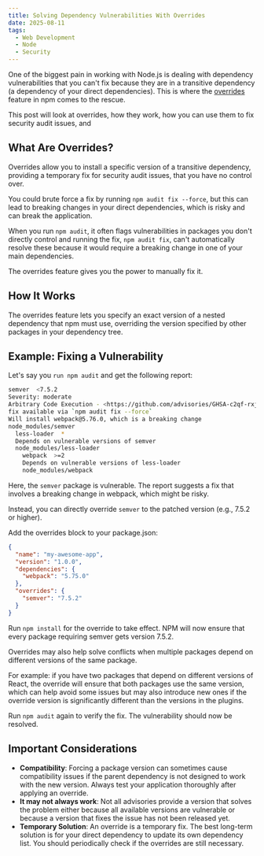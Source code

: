 ```yaml
---
title: Solving Dependency Vulnerabilities With Overrides
date: 2025-08-11
tags:
  - Web Development
  - Node
  - Security
---
```


One of the biggest pain in working with Node.js is dealing with dependency vulnerabilities that you can't fix because they are in a transitive dependency (a dependency of your direct dependencies). This is where the [overrides](https://docs.npmjs.com/cli/v11/configuring-npm/package-json#overrides) feature in npm comes to the rescue.

This post will look at overrides, how they work, how you can use them to fix security audit issues, and

## What Are Overrides?

Overrides allow you to install a specific version of a transitive dependency, providing a temporary fix for security audit issues, that you have no control over.

You could brute force a fix by running `npm audit fix --force`, but this can lead to breaking changes in your direct dependencies, which is risky and can break the application.

When you run `npm audit`, it often flags vulnerabilities in packages you don't directly control and running the fix, `npm audit fix`, can't automatically resolve these because it would require a breaking change in one of your main dependencies.

The overrides feature gives you the power to manually fix it.

## How It Works

The overrides feature lets you specify an exact version of a nested dependency that npm must use, overriding the version specified by other packages in your dependency tree.

## Example: Fixing a Vulnerability

Let's say you `run npm audit` and get the following report:

```bash
semver  <7.5.2
Severity: moderate
Arbitrary Code Execution - <https://github.com/advisories/GHSA-c2qf-rxjj-qqgw>
fix available via `npm audit fix --force`
Will install webpack@5.76.0, which is a breaking change
node_modules/semver
  less-loader  *
  Depends on vulnerable versions of semver
  node_modules/less-loader
    webpack  >=2
    Depends on vulnerable versions of less-loader
    node_modules/webpack
```

Here, the `semver` package is vulnerable. The report suggests a fix that involves a breaking change in webpack, which might be risky.

Instead, you can directly override `semver` to the patched version (e.g., 7.5.2 or higher).

Add the overrides block to your package.json:

```json
{
  "name": "my-awesome-app",
  "version": "1.0.0",
  "dependencies": {
    "webpack": "5.75.0"
  },
  "overrides": {
    "semver": "7.5.2"
  }
}
```

Run `npm install` for the override to take effect. NPM will now ensure that every package requiring semver gets version 7.5.2.

Overrides may also help solve conflicts when multiple packages depend on different versions of the same package.

For example: if you have two packages that depend on different versions of React, the override will ensure that both packages use the same version, which can help avoid some issues but may also introduce new ones if the override version is significantly different than the versions in the plugins.

Run `npm audit` again to verify the fix. The vulnerability should now be resolved.

## Important Considerations

* **Compatibility**: Forcing a package version can sometimes cause compatibility issues if the parent dependency is not designed to work with the new version. Always test your application thoroughly after applying an override.
* **It may not always work**: Not all advisories provide a version that solves the problem either because all available versions are vulnerable or because a version that fixes the issue has not been released yet.
* **Temporary Solution**: An override is a temporary fix. The best long-term solution is for your direct dependency to update its own dependency list. You should periodically check if the overrides are still necessary.
